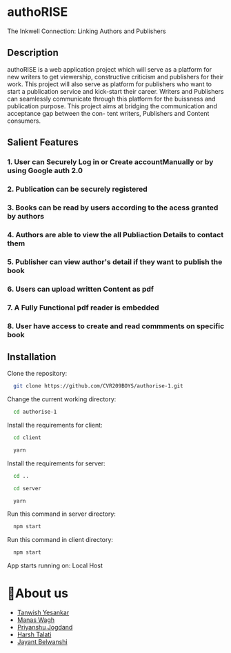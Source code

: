 
# authoRISE

The Inkwell Connection: Linking Authors and Publishers


## Description

authoRISE is a web application project which will serve as a platform for new writers
to get viewership, constructive criticism and publishers for their work. This project
will also serve as platform for publishers who want to start a publication service and
kick-start their career. Writers and Publishers can seamlessly communicate through this
platform for the buissness and publication purpose.
This project aims at bridging the communication and acceptance gap between the con-
tent writers, Publishers and Content consumers.


## Salient Features

### 1. User can Securely Log in or Create accountManually or by using Google auth 2.0

### 2. Publication can be securely registered
### 3. Books can be read by users according to the acess granted by authors
### 4. Authors are able to view the all Publiaction Details to contact them
### 5. Publisher can view author's detail if they want to publish the book
### 6. Users can upload written Content as pdf
### 7. A Fully Functional pdf reader is embedded
### 8. User have access to create and read commments on specific book


## Installation

Clone the repository:

```bash
  git clone https://github.com/CVR209BOYS/authorise-1.git
```
Change the current working directory:  
```bash
  cd authorise-1
```  
Install the requirements for client:
```bash
  cd client
```
```bash
  yarn 
```
Install the requirements for server:
```bash
  cd ..
```
```bash
  cd server
```
```bash
  yarn 
```
Run this command in server directory:
```bash
  npm start
```
Run this command in client directory:
```bash
  npm start
```
App starts running on: Local Host


# 🚀About us
- [Tanwish Yesankar](https://github.com/Tanwish2003)
- [Manas Wagh](https://github.com/Manas-wagh)
- [Priyanshu Jogdand](https://github.com/iamprii)
- [Harsh Talati](https://github.com/harshtalati2410)
- [Jayant Belwanshi](https://github.com/jynt1401)

